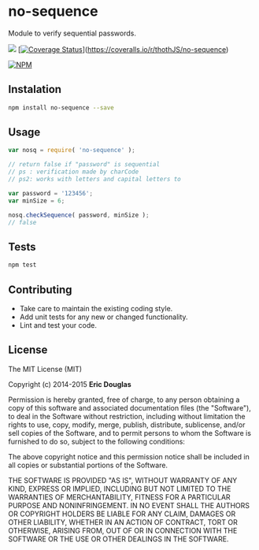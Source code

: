 # no-sequence

Module to verify sequential passwords.

[![](https://travis-ci.org/thothJS/no-sequence.svg)](https://travis-ci.org/thothJS/no-sequence)
[[![Coverage Status](https://coveralls.io/repos/thothJS/no-sequence/badge.png)](https://coveralls.io/r/thothJS/no-sequence)](https://coveralls.io/r/thothJS/no-sequence)

[![NPM](https://nodei.co/npm/no-sequence.png?downloads=true&downloadRank=true&stars=true)](https://nodei.co/npm/no-sequence/)

## Instalation

```sh
npm install no-sequence --save
```

## Usage

```js
var nosq = require( 'no-sequence' );

// return false if "password" is sequential
// ps : verification made by charCode 
// ps2: works with letters and capital letters to

var password = '123456';
var minSize = 6;

nosq.checkSequence( password, minSize );
// false
```

## Tests

```sh
npm test
```

## Contributing

* Take care to maintain the existing coding style.
* Add unit tests for any new or changed functionality.
* Lint and test your code.

## License

The MIT License (MIT)

Copyright (c) 2014-2015 **Eric Douglas**

Permission is hereby granted, free of charge, to any person obtaining a copy
of this software and associated documentation files (the "Software"), to deal
in the Software without restriction, including without limitation the rights
to use, copy, modify, merge, publish, distribute, sublicense, and/or sell
copies of the Software, and to permit persons to whom the Software is
furnished to do so, subject to the following conditions:

The above copyright notice and this permission notice shall be included in
all copies or substantial portions of the Software.

THE SOFTWARE IS PROVIDED "AS IS", WITHOUT WARRANTY OF ANY KIND, EXPRESS OR
IMPLIED, INCLUDING BUT NOT LIMITED TO THE WARRANTIES OF MERCHANTABILITY,
FITNESS FOR A PARTICULAR PURPOSE AND NONINFRINGEMENT. IN NO EVENT SHALL THE
AUTHORS OR COPYRIGHT HOLDERS BE LIABLE FOR ANY CLAIM, DAMAGES OR OTHER
LIABILITY, WHETHER IN AN ACTION OF CONTRACT, TORT OR OTHERWISE, ARISING FROM,
OUT OF OR IN CONNECTION WITH THE SOFTWARE OR THE USE OR OTHER DEALINGS IN
THE SOFTWARE.